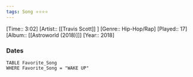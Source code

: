 ```yaml
---
tags: Song ⭐⭐⭐⭐ 
---
```

[Time:: 3:02]
[Artist:: [[Travis Scott]] ]
[Genre:: Hip-Hop/Rap]
[Played:: 17]
[Album:: [[Astroworld (2018)]]]
[Year:: 2018]
### Dates
````dataview
TABLE Favorite_Song
WHERE Favorite_Song = "WAKE UP"
````